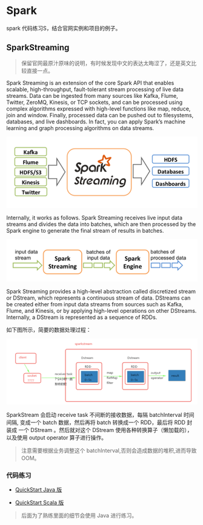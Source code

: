 
# Spark 

spark 代码练习S，结合官网实例和项目的例子。

## SparkStreaming 

> 保留官网最原汁原味的说明，有时候发现中文的表达太晦涩了，还是英文比较直接一点。

Spark Streaming is an extension of the core Spark API that enables scalable, high-throughput, fault-tolerant stream processing of live data streams. Data can be ingested from many sources like Kafka, Flume, Twitter, ZeroMQ, Kinesis, or TCP sockets, and can be processed using complex algorithms expressed with high-level functions like map, reduce, join and window. Finally, processed data can be pushed out to filesystems, databases, and live dashboards.
In fact, you can apply Spark’s machine learning and graph processing algorithms on data streams.

![数据源和数据流向](https://github.com/aikuyun/spark-all/blob/master/src/image/streaming-arch.png)

Internally, it works as follows. Spark Streaming receives live input data streams and divides the data into batches, which are then processed by the Spark engine to generate the final stream of results in batches.

![DStream](https://github.com/aikuyun/spark-all/blob/master/src/image/streaming-flow.png)

Spark Streaming provides a high-level abstraction called discretized stream or DStream, which represents a continuous stream of data. DStreams can be created either from input data streams from sources such as Kafka, Flume, and Kinesis, or by applying high-level operations on other DStreams. Internally, a DStream is represented as a sequence of RDDs.

如下图所示，简要的数据处理过程：

![process](https://github.com/aikuyun/spark-all/blob/master/src/image/sparkstreaming01.png)

SparkStream 会启动 receive task 不间断的接收数据，每隔 batchInterval 时间间隔, 变成一个 batch 数据，然后再将 batch 转换成一个 RDD，最后将 RDD 封装成
一个 DStream 。然后就对这个 DStream 使用各种转换算子（懒加载的），以及使用 output operator 算子进行操作。

> 注意需要根据业务调整这个 batchInterval,否则会造成数据的堆积,进而导致 OOM。

### 代码练习

- [QuickStart Java 版 ](https://github.com/aikuyun/spark-all/blob/master/src/main/java/com/cuteximi/spark/streaming/SparkStreamQuickStart.java)

- [QuickStart Scala 版 ](https://github.com/aikuyun/spark-all/blob/master/src/main/scala/com/cuteximi/spark/streaming/StreamingQuickStart.scala)

> 后面为了熟练里面的细节会使用 Java 进行练习。

